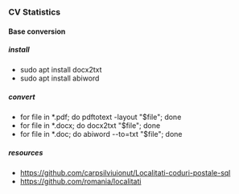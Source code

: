 
### CV Statistics


#### Base conversion

##### install

* sudo apt install docx2txt
* sudo apt install abiword

##### convert

* for file in *.pdf; do pdftotext -layout "$file"; done
* for file in *.docx; do docx2txt "$file"; done
* for file in *.doc; do abiword --to=txt  "$file"; done

##### resources

* https://github.com/carpsilviuionut/Localitati-coduri-postale-sql
* https://github.com/romania/localitati